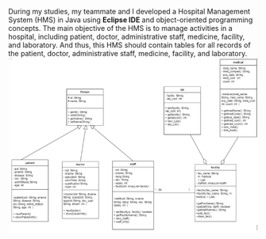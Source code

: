 During my studies, my teammate and I developed a Hospital Management System (HMS) in Java using **Eclipse IDE** and object-oriented programming concepts. The main objective of the HMS is to manage activities in a hospital, including patient, doctor, administrative staff, medicine, facility, and laboratory. And thus, this HMS should contain tables for all records of the patient, doctor, administrative staff, medicine, facility, and laboratory.</br>
![System Interface](3.png)
